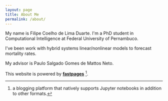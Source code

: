 ```yaml
---
layout: page
title: About Me
permalink: /about/
---
```


My name is Filipe Coelho de Lima Duarte. I'm a PhD student in Computational Intelligence at Federal University of Pernambuco. 

I've been work with hybrid systems linear/nonlinear models to forecast mortality rates.

My advisor is Paulo Salgado Gomes de Mattos Neto.



This website is powered by **[fastpages](https://github.com/fastai/fastpages)** [^1].



[^1]:a blogging platform that natively supports Jupyter notebooks in addition to other formats.
